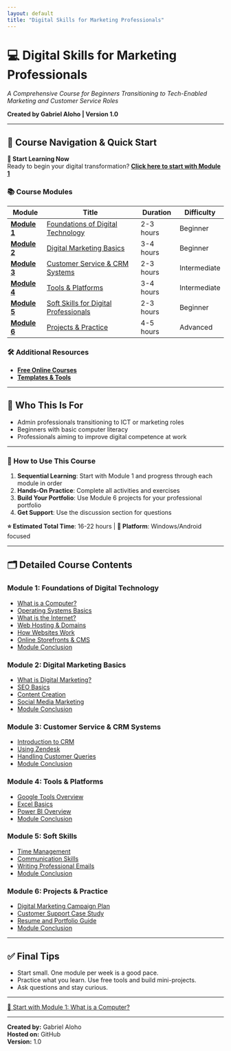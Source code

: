 ```yaml
---
layout: default
title: "Digital Skills for Marketing Professionals"
---
```


<div class="course-navigation">
<h1>💻 Digital Skills for Marketing Professionals</h1>
<p><em>A Comprehensive Course for Beginners Transitioning to Tech-Enabled Marketing and Customer Service Roles</em></p>
<p><strong>Created by Gabriel Aloho | Version 1.0</strong></p>
</div>

---

## 🧭 Course Navigation & Quick Start

<div class="lesson-progress">
<strong>🚀 Start Learning Now</strong><br>
Ready to begin your digital transformation? <strong><a href="01_foundations/">Click here to start with Module 1</a></strong>
</div>

### 📚 **Course Modules**

<table class="module-table">
<thead>
<tr>
<th>Module</th>
<th>Title</th>
<th>Duration</th>
<th>Difficulty</th>
</tr>
</thead>
<tbody>
<tr>
<td><strong><a href="01_foundations/">Module 1</a></strong></td>
<td><a href="01_foundations/">Foundations of Digital Technology</a></td>
<td>2-3 hours</td>
<td>Beginner</td>
</tr>
<tr>
<td><strong><a href="02_digital_marketing_basics/">Module 2</a></strong></td>
<td><a href="02_digital_marketing_basics/">Digital Marketing Basics</a></td>
<td>3-4 hours</td>
<td>Beginner</td>
</tr>
<tr>
<td><strong><a href="03_customer_service_and_crm/">Module 3</a></strong></td>
<td><a href="03_customer_service_and_crm/">Customer Service & CRM Systems</a></td>
<td>2-3 hours</td>
<td>Intermediate</td>
</tr>
<tr>
<td><strong><a href="04_tools_and_platforms/">Module 4</a></strong></td>
<td><a href="04_tools_and_platforms/">Tools & Platforms</a></td>
<td>3-4 hours</td>
<td>Intermediate</td>
</tr>
<tr>
<td><strong><a href="05_soft_skills/">Module 5</a></strong></td>
<td><a href="05_soft_skills/">Soft Skills for Digital Professionals</a></td>
<td>2-3 hours</td>
<td>Beginner</td>
</tr>
<tr>
<td><strong><a href="06_projects_and_practice/">Module 6</a></strong></td>
<td><a href="06_projects_and_practice/">Projects & Practice</a></td>
<td>4-5 hours</td>
<td>Advanced</td>
</tr>
</tbody>
</table>

### 🛠️ **Additional Resources**
- **[Free Online Courses](resources/recommended_courses.html)**
- **[Templates & Tools](resources/templates_and_tools.html)**

---

## 📌 Who This Is For

* Admin professionals transitioning to ICT or marketing roles  
* Beginners with basic computer literacy  
* Professionals aiming to improve digital competence at work  

---

<div class="lesson-progress">
<h3>📖 How to Use This Course</h3>
<ol>
<li><strong>Sequential Learning</strong>: Start with Module 1 and progress through each module in order</li>
<li><strong>Hands-On Practice</strong>: Complete all activities and exercises</li>
<li><strong>Build Your Portfolio</strong>: Use Module 6 projects for your professional portfolio</li>
<li><strong>Get Support</strong>: Use the discussion section for questions</li>
</ol>
<p><strong>⭐ Estimated Total Time</strong>: 16-22 hours | <strong>📱 Platform</strong>: Windows/Android focused</p>
</div>

---

## 🗂️ **Detailed Course Contents**

### **Module 1: Foundations of Digital Technology**
* [What is a Computer?](01_foundations/what_is_a_computer.html)  
* [Operating Systems Basics](01_foundations/operating_systems.html)  
* [What is the Internet?](01_foundations/what_is_the_internet.html)  
* [Web Hosting & Domains](01_foundations/web_hosting_and_domains.html)  
* [How Websites Work](01_foundations/how_websites_work.html)  
* [Online Storefronts & CMS](01_foundations/storefronts_and_cms.html)
* [Module Conclusion](01_foundations/course_conclusion.html)   

### **Module 2: Digital Marketing Basics**
* [What is Digital Marketing?](02_digital_marketing_basics/what_is_digital_marketing.html)  
* [SEO Basics](02_digital_marketing_basics/SEO_basics.html)  
* [Content Creation](02_digital_marketing_basics/content_creation.html)  
* [Social Media Marketing](02_digital_marketing_basics/social_media_marketing.html) 
* [Module Conclusion](02_digital_marketing_basics/course_conclusion.html)

### **Module 3: Customer Service & CRM Systems**
* [Introduction to CRM](03_customer_service_and_crm/intro_to_crm.html)  
* [Using Zendesk](03_customer_service_and_crm/using_zendesk.html)  
* [Handling Customer Queries](03_customer_service_and_crm/handling_customer_queries.html)  
* [Module Conclusion](03_customer_service_and_crm/course_conclusion.html)

### **Module 4: Tools & Platforms**
* [Google Tools Overview](04_tools_and_platforms/intro_to_google_tools.html)  
* [Excel Basics](04_tools_and_platforms/basics_of_excel.html)  
* [Power BI Overview](04_tools_and_platforms/overview_of_powerbi.html)  
* [Module Conclusion](04_tools_and_platforms/course_conclusion.html)

### **Module 5: Soft Skills**
* [Time Management](05_soft_skills/time_management.html)  
* [Communication Skills](05_soft_skills/communication_skills.html)  
* [Writing Professional Emails](05_soft_skills/writing_professional_emails.html)
* [Module Conclusion](05_soft_skills/course_conclusion.html)

### **Module 6: Projects & Practice**
* [Digital Marketing Campaign Plan](06_projects_and_practice/digital_marketing_campaign_plan.html)  
* [Customer Support Case Study](06_projects_and_practice/customer_support_case_study.html)  
* [Resume and Portfolio Guide](06_projects_and_practice/resume_and_portfolio_guide.html)
* [Module Conclusion](06_projects_and_practice/course_conclusion.html)

---

<div class="lesson-progress">
<h2>✅ Final Tips</h2>
<ul>
<li>Start small. One module per week is a good pace.</li>
<li>Practice what you learn. Use free tools and build mini-projects.</li>
<li>Ask questions and stay curious.</li>
</ul>
</div>

---

<div class="lesson-nav">
<div></div>
<a href="01_foundations/what_is_a_computer.html">🚀 Start with Module 1: What is a Computer?</a>
</div>

---

**Created by:** Gabriel Aloho  
**Hosted on:** GitHub  
**Version:** 1.0
